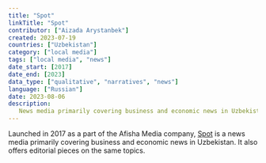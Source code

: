 ```yaml
---
title: "Spot"
linkTitle: "Spot"
contributor: ["Aizada Arystanbek"]
created: 2023-07-19
countries: ["Uzbekistan"]
category: ["local media"]
tags: ["local media", "news"]
date_start: [2017]
date_end: [2023]
data_type: ["qualitative", "narratives", "news"]
language: ["Russian"]
date: 2023-08-06
description:
   News media primarily covering business and economic news in Uzbekistan
---
```


Launched in 2017 as a part of the Afisha Media company, [Spot](https://www.spot.uz/) is a news media primarily covering business and economic news in Uzbekistan. It also offers editorial pieces on the same topics.
